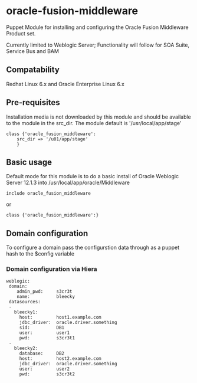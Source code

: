 # oracle-fusion-middleware
Puppet Module for installing and configuring the Oracle Fusion Middleware Product set.

Currently limited to Weblogic Server; Functionality will follow for SOA Suite, Service Bus and BAM

## Compatability

Redhat Linux 6.x and Oracle Enterprise Linux 6.x

## Pre-requisites

Installation media is not downloaded by this module and should be available to the module in the src_dir.  The module default is '/usr/local/app/stage'

	class {'oracle_fusion_middleware':
		src_dir => '/u01/app/stage'
		}

## Basic usage

Default mode for this module is to do a basic install of Oracle Weblogic Server 12.1.3 into /usr/local/app/oracle/Middleware

	include oracle_fusion_middleware
	
or

	class {'oracle_fusion_middleware':}
	
## Domain configuration

To configure a domain pass the configurstion data through as a puppet hash to the $config variable

### Domain configuration via Hiera

	weblogic:
	 domain:
	 	admin_pwd:	   s3cr3t
	 	name:		   bleecky
	 datasources:
	 -
	   bleecky1:
	     host:         host1.example.com
	     jdbc_driver:  oracle.driver.something
	     sid:          DB1
	     user:         user1
	     pwd:          s3cr3t1
	 -
	   bleecky2:
	     database:     DB2
	     host:         host2.example.com
	     jdbc_driver:  oracle.driver.something
	     user:         user2
	     pwd:          s3cr3t2
